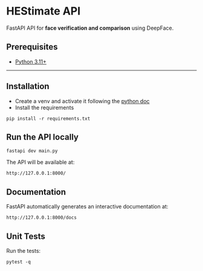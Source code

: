 # HEStimate API

FastAPI API for **face verification and comparison** using DeepFace.

## Prerequisites

- [Python 3.11+](https://www.python.org/)
---

## Installation

- Create a venv and activate it following the [python doc](https://docs.python.org/3/library/venv.html)
- Install the requirements

```
pip install -r requirements.txt
```

## Run the API locally
```
fastapi dev main.py 
```

The API will be available at:

```
http://127.0.0.1:8000/
```

## Documentation
FastAPI automatically generates an interactive documentation at:
```
http://127.0.0.1:8000/docs
```

## Unit Tests

Run the tests:

```
pytest -q
```
